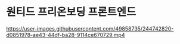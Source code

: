 # 원티드 프리온보딩 프론트엔드

https://user-images.githubusercontent.com/49858735/244742820-d0851978-ae43-44df-ba28-9114ce670729.mp4
